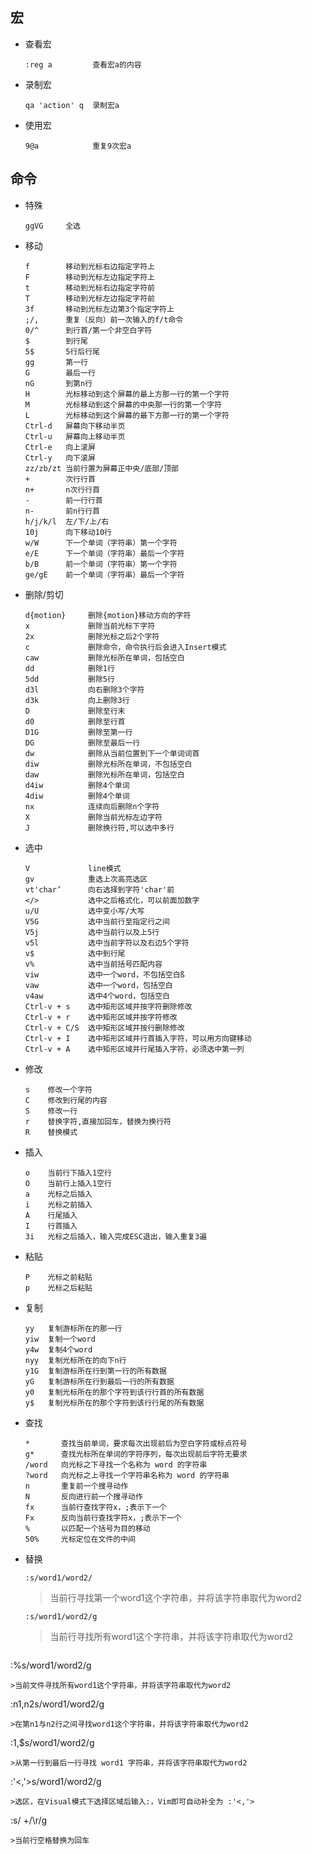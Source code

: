 ## 宏
* 查看宏
  ```
  :reg a         查看宏a的内容
  ```
* 录制宏
  ```
  qa 'action' q  录制宏a
  ```
* 使用宏
  ```
  9@a            重复9次宏a 
  ```
## 命令
* 特殊
  ```
  ggVG     全选
  ```
* 移动
  ```
  f        移动到光标右边指定字符上
  F        移动到光标左边指定字符上
  t        移动到光标右边指定字符前
  T        移动到光标左边指定字符前
  3f       移动到光标左边第3个指定字符上
  ;/,      重复（反向）前一次输入的f/t命令
  0/^      到行首/第一个非空白字符
  $        到行尾
  5$       5行后行尾
  gg       第一行
  G        最后一行
  nG       到第n行
  H        光标移动到这个屏幕的最上方那一行的第一个字符
  M        光标移动到这个屏幕的中央那一行的第一个字符
  L        光标移动到这个屏幕的最下方那一行的第一个字符
  Ctrl-d   屏幕向下移动半页
  Ctrl-u   屏幕向上移动半页
  Ctrl-e   向上滚屏
  Ctrl-y   向下滚屏
  zz/zb/zt 当前行置为屏幕正中央/底部/顶部
  +        次行行首
  n+       n次行行首
  -        前一行行首
  n-       前n行行首
  h/j/k/l  左/下/上/右
  10j      向下移动10行
  w/W      下一个单词（字符串）第一个字符
  e/E      下一个单词（字符串）最后一个字符
  b/B      前一个单词（字符串）第一个字符
  ge/gE    前一个单词（字符串）最后一个字符
  ```
* 删除/剪切
  ```
  d{motion}     删除{motion}移动方向的字符
  x             删除当前光标下字符
  2x            删除光标之后2个字符
  c             删除命令，命令执行后会进入Insert模式
  caw           删除光标所在单词，包括空白 
  dd            删除1行
  5dd           删除5行
  d3l           向右删除3个字符
  d3k           向上删除3行
  D             删除至行末
  d0            删除至行首
  D1G           删除至第一行
  DG            删除至最后一行
  dw            删除从当前位置到下一个单词词首
  diw           删除光标所在单词，不包括空白
  daw           删除光标所在单词，包括空白
  d4iw          删除4个单词
  4diw          删除4个单词
  nx            连续向后删除n个字符
  X             删除当前光标左边字符
  J             删除换行符,可以选中多行
  ```
* 选中
  ```
  V             line模式
  gv            重选上次高亮选区
  vt'char’      向右选择到字符'char'前
  </>           选中之后格式化，可以前面加数字
  u/U           选中变小写/大写
  V5G           选中当前行至指定行之间
  V5j           选中当前行以及上5行
  v5l           选中当前字符以及右边5个字符
  v$            选中到行尾
  v%            选中当前括号匹配内容
  viw           选中一个word，不包括空白ß
  vaw           选中一个word，包括空白
  v4aw          选中4个word，包括空白
  Ctrl-v + s    选中矩形区域并按字符删除修改
  Ctrl-v + r    选中矩形区域并按字符修改
  Ctrl-v + C/S  选中矩形区域并按行删除修改 
  Ctrl-v + I    选中矩形区域并行首插入字符，可以用方向键移动 
  Ctrl-v + A    选中矩形区域并行尾插入字符，必须选中第一列 
  ```
* 修改
  ```
  s    修改一个字符
  C    修改到行尾的内容
  S    修改一行
  r    替换字符,直接加回车，替换为换行符
  R    替换模式
  ```
* 插入
  ```
  o    当前行下插入1空行
  O    当前行上插入1空行
  a    光标之后插入
  i    光标之前插入
  A    行尾插入
  I    行首插入
  3i   光标之后插入，输入完成ESC退出，输入重复3遍
  ```
* 粘贴
  ```
  P    光标之前粘贴
  p    光标之后粘贴
  ```
* 复制
  ```
  yy   复制游标所在的那一行
  yiw  复制一个word
  y4w  复制4个word
  nyy  复制光标所在的向下n行
  y1G  复制游标所在行到第一行的所有数据
  yG   复制游标所在行到最后一行的所有数据
  y0   复制光标所在的那个字符到该行行首的所有数据
  y$   复制光标所在的那个字符到该行行尾的所有数据
  
  ```
* 查找
  ```
  *       查找当前单词，要求每次出现前后为空白字符或标点符号
  g*      查找光标所在单词的字符序列，每次出现前后字符无要求
  /word   向光标之下寻找一个名称为 word 的字符串
  ?word   向光标之上寻找一个字符串名称为 word 的字符串
  n       重复前一个搜寻动作
  N       反向进行前一个搜寻动作
  fx      当前行查找字符x，;表示下一个
  Fx      反向当前行查找字符x，;表示下一个
  %       以匹配一个括号为目的移动
  50%     光标定位在文件的中间
  ```
* 替换
  ```
  :s/word1/word2/
  ```
  >当前行寻找第一个word1这个字符串，并将该字符串取代为word2
  ```
  :s/word1/word2/g
  ```
  >当前行寻找所有word1这个字符串，并将该字符串取代为word2
  ```
 :%s/word1/word2/g  
  ```
  >当前文件寻找所有word1这个字符串，并将该字符串取代为word2
  ```
  :n1,n2s/word1/word2/g  
  ```
  >在第n1与n2行之间寻找word1这个字符串，并将该字符串取代为word2
  ```
  :1,$s/word1/word2/g
  ```
  >从第一行到最后一行寻找 word1 字符串，并将该字符串取代为word2
  ```
  :'<,'>s/word1/word2/g
  ```
  >选区，在Visual模式下选择区域后输入:，Vim即可自动补全为 :'<,'>
  ```
  :s/ +/\r/g
  ```
  >当前行空格替换为回车
